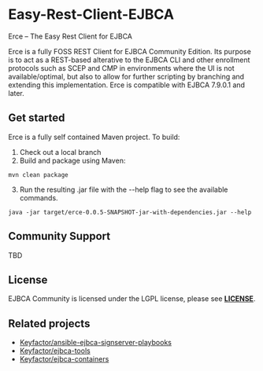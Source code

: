 # Easy-Rest-Client-EJBCA
Erce – The Easy Rest Client for EJBCA

Erce is a fully FOSS REST Client for EJBCA Community Edition. Its purpose is to act as a REST-based alterative to the EJBCA CLI and other enrollment protocols such as SCEP and CMP in environments where the UI is not available/optimal, but also to allow for further scripting by branching and extending this implementation. Erce is compatible with EJBCA 7.9.0.1 and later. 

## Get started 

Erce is a fully self contained Maven project. To build:

1. Check out a local branch 
2. Build and package using Maven:
```
mvn clean package
```
3. Run the resulting .jar file with the --help flag to see the available commands. 
```
java -jar target/erce-0.0.5-SNAPSHOT-jar-with-dependencies.jar --help  
```

## Community Support

TBD

## License
EJBCA Community is licensed under the LGPL license, please see **[LICENSE](LICENSE)**.

## Related projects 

* [Keyfactor/ansible-ejbca-signserver-playbooks](https://github.com/Keyfactor/ansible-ejbca-signserver-playbooks) 
* [Keyfactor/ejbca-tools](https://github.com/Keyfactor/ejbca-tools) 
* [Keyfactor/ejbca-containers](https://github.com/Keyfactor/ejbca-containers) 
